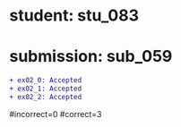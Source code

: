 # student: stu_083
# submission: sub_059

```diff
+ ex02_0: Accepted
+ ex02_1: Accepted
+ ex02_2: Accepted
```
#incorrect=0
#correct=3
